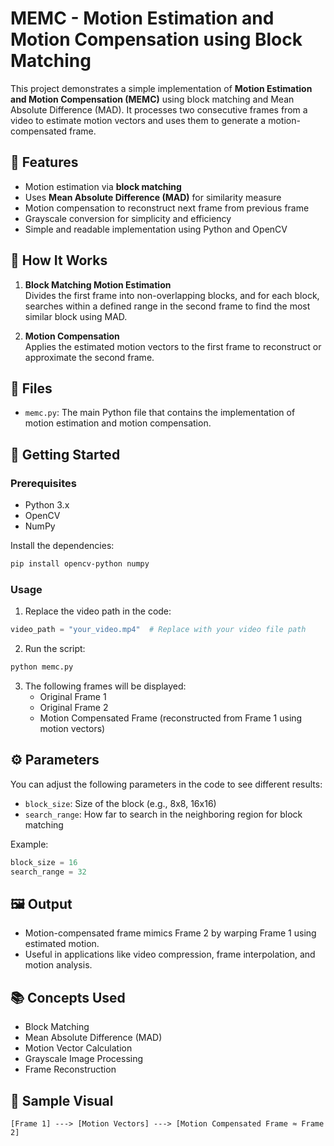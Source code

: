 # MEMC - Motion Estimation and Motion Compensation using Block Matching

This project demonstrates a simple implementation of **Motion Estimation and Motion Compensation (MEMC)** using block matching and Mean Absolute Difference (MAD). It processes two consecutive frames from a video to estimate motion vectors and uses them to generate a motion-compensated frame.

## 📌 Features

- Motion estimation via **block matching**
- Uses **Mean Absolute Difference (MAD)** for similarity measure
- Motion compensation to reconstruct next frame from previous frame
- Grayscale conversion for simplicity and efficiency
- Simple and readable implementation using Python and OpenCV

## 🧠 How It Works

1. **Block Matching Motion Estimation**  
   Divides the first frame into non-overlapping blocks, and for each block, searches within a defined range in the second frame to find the most similar block using MAD.

2. **Motion Compensation**  
   Applies the estimated motion vectors to the first frame to reconstruct or approximate the second frame.

## 📁 Files

- `memc.py`: The main Python file that contains the implementation of motion estimation and motion compensation.

## 🚀 Getting Started

### Prerequisites

- Python 3.x
- OpenCV
- NumPy

Install the dependencies:

```bash
pip install opencv-python numpy
```

### Usage

1. Replace the video path in the code:

```python
video_path = "your_video.mp4"  # Replace with your video file path
```

2. Run the script:

```bash
python memc.py
```

3. The following frames will be displayed:
   - Original Frame 1
   - Original Frame 2
   - Motion Compensated Frame (reconstructed from Frame 1 using motion vectors)

## ⚙️ Parameters

You can adjust the following parameters in the code to see different results:

- `block_size`: Size of the block (e.g., 8x8, 16x16)
- `search_range`: How far to search in the neighboring region for block matching

Example:

```python
block_size = 16
search_range = 32
```

## 🖼️ Output

- Motion-compensated frame mimics Frame 2 by warping Frame 1 using estimated motion.
- Useful in applications like video compression, frame interpolation, and motion analysis.

## 📚 Concepts Used

- Block Matching
- Mean Absolute Difference (MAD)
- Motion Vector Calculation
- Grayscale Image Processing
- Frame Reconstruction

## 📌 Sample Visual

```
[Frame 1] ---> [Motion Vectors] ---> [Motion Compensated Frame ≈ Frame 2]
```
